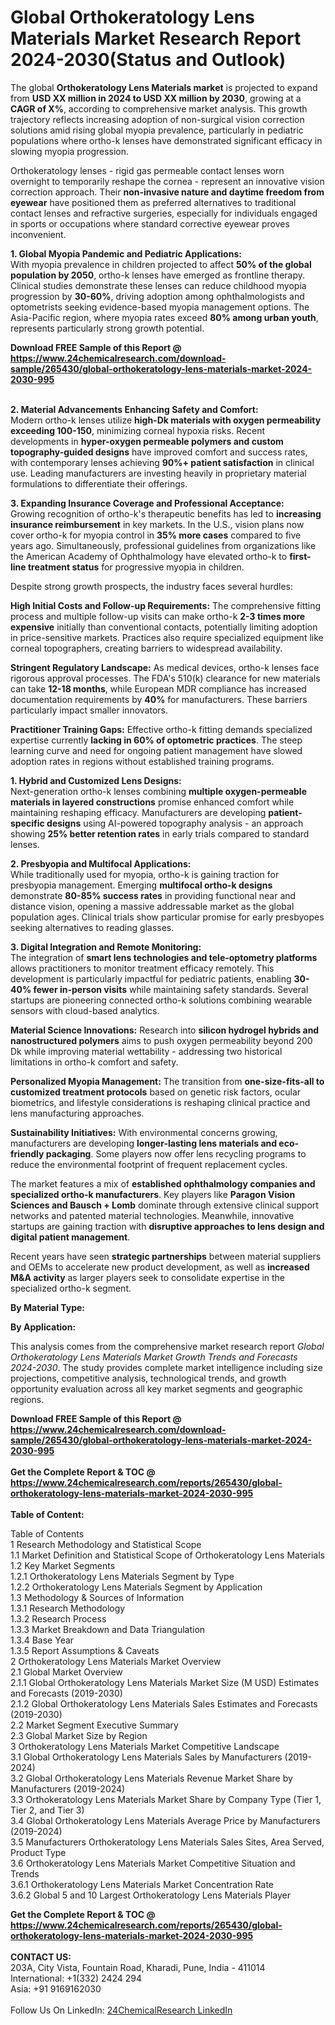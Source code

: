 <h1>Global Orthokeratology Lens Materials Market Research Report 2024-2030(Status and Outlook)</h1><p>The global <strong>Orthokeratology Lens Materials market</strong> is projected to expand from <strong>USD XX million in 2024 to USD XX million by 2030</strong>, growing at a <strong>CAGR of X%</strong>, according to comprehensive market analysis. This growth trajectory reflects increasing adoption of non-surgical vision correction solutions amid rising global myopia prevalence, particularly in pediatric populations where ortho-k lenses have demonstrated significant efficacy in slowing myopia progression.</p><p>Orthokeratology lenses - rigid gas permeable contact lenses worn overnight to temporarily reshape the cornea - represent an innovative vision correction approach. Their <strong>non-invasive nature and daytime freedom from eyewear</strong> have positioned them as preferred alternatives to traditional contact lenses and refractive surgeries, especially for individuals engaged in sports or occupations where standard corrective eyewear proves inconvenient.</p><p><strong>1. Global Myopia Pandemic and Pediatric Applications:</strong><br>
With myopia prevalence in children projected to affect <strong>50% of the global population by 2050</strong>, ortho-k lenses have emerged as frontline therapy. Clinical studies demonstrate these lenses can reduce childhood myopia progression by <strong>30-60%</strong>, driving adoption among ophthalmologists and optometrists seeking evidence-based myopia management options. The Asia-Pacific region, where myopia rates exceed <strong>80% among urban youth</strong>, represents particularly strong growth potential.</p><div><b>Download FREE Sample of this Report @ 
            <a href="https://www.24chemicalresearch.com/download-sample/265430/global-orthokeratology-lens-materials-market-2024-2030-995">
            https://www.24chemicalresearch.com/download-sample/265430/global-orthokeratology-lens-materials-market-2024-2030-995</a></b></div><br><p><strong>2. Material Advancements Enhancing Safety and Comfort:</strong><br>
Modern ortho-k lenses utilize <strong>high-Dk materials with oxygen permeability exceeding 100-150</strong>, minimizing corneal hypoxia risks. Recent developments in <strong>hyper-oxygen permeable polymers and custom topography-guided designs</strong> have improved comfort and success rates, with contemporary lenses achieving <strong>90%+ patient satisfaction</strong> in clinical use. Leading manufacturers are investing heavily in proprietary material formulations to differentiate their offerings.</p><p><strong>3. Expanding Insurance Coverage and Professional Acceptance:</strong><br>
Growing recognition of ortho-k's therapeutic benefits has led to <strong>increasing insurance reimbursement</strong> in key markets. In the U.S., vision plans now cover ortho-k for myopia control in <strong>35% more cases</strong> compared to five years ago. Simultaneously, professional guidelines from organizations like the American Academy of Ophthalmology have elevated ortho-k to <strong>first-line treatment status</strong> for progressive myopia in children.</p><p>Despite strong growth prospects, the industry faces several hurdles:</p><p><strong>High Initial Costs and Follow-up Requirements:</strong> The comprehensive fitting process and multiple follow-up visits can make ortho-k <strong>2-3 times more expensive</strong> initially than conventional contacts, potentially limiting adoption in price-sensitive markets. Practices also require specialized equipment like corneal topographers, creating barriers to widespread availability.</p><p><strong>Stringent Regulatory Landscape:</strong> As medical devices, ortho-k lenses face rigorous approval processes. The FDA's 510(k) clearance for new materials can take <strong>12-18 months</strong>, while European MDR compliance has increased documentation requirements by <strong>40%</strong> for manufacturers. These barriers particularly impact smaller innovators.</p><p><strong>Practitioner Training Gaps:</strong> Effective ortho-k fitting demands specialized expertise currently <strong>lacking in 60% of optometric practices</strong>. The steep learning curve and need for ongoing patient management have slowed adoption rates in regions without established training programs.</p><p><strong>1. Hybrid and Customized Lens Designs:</strong><br>
Next-generation ortho-k lenses combining <strong>multiple oxygen-permeable materials in layered constructions</strong> promise enhanced comfort while maintaining reshaping efficacy. Manufacturers are developing <strong>patient-specific designs</strong> using AI-powered topography analysis - an approach showing <strong>25% better retention rates</strong> in early trials compared to standard lenses.</p><p><strong>2. Presbyopia and Multifocal Applications:</strong><br>
While traditionally used for myopia, ortho-k is gaining traction for presbyopia management. Emerging <strong>multifocal ortho-k designs</strong> demonstrate <strong>80-85% success rates</strong> in providing functional near and distance vision, opening a massive addressable market as the global population ages. Clinical trials show particular promise for early presbyopes seeking alternatives to reading glasses.</p><p><strong>3. Digital Integration and Remote Monitoring:</strong><br>
The integration of <strong>smart lens technologies and tele-optometry platforms</strong> allows practitioners to monitor treatment efficacy remotely. This development is particularly impactful for pediatric patients, enabling <strong>30-40% fewer in-person visits</strong> while maintaining safety standards. Several startups are pioneering connected ortho-k solutions combining wearable sensors with cloud-based analytics.</p><p><strong>Material Science Innovations:</strong> Research into <strong>silicon hydrogel hybrids and nanostructured polymers</strong> aims to push oxygen permeability beyond 200 Dk while improving material wettability - addressing two historical limitations in ortho-k comfort and safety.</p><p><strong>Personalized Myopia Management:</strong> The transition from <strong>one-size-fits-all to customized treatment protocols</strong> based on genetic risk factors, ocular biometrics, and lifestyle considerations is reshaping clinical practice and lens manufacturing approaches.</p><p><strong>Sustainability Initiatives:</strong> With environmental concerns growing, manufacturers are developing <strong>longer-lasting lens materials and eco-friendly packaging</strong>. Some players now offer lens recycling programs to reduce the environmental footprint of frequent replacement cycles.</p><p>The market features a mix of <strong>established ophthalmology companies and specialized ortho-k manufacturers</strong>. Key players like <strong>Paragon Vision Sciences and Bausch + Lomb</strong> dominate through extensive clinical support networks and patented material technologies. Meanwhile, innovative startups are gaining traction with <strong>disruptive approaches to lens design and digital patient management</strong>.</p><p>Recent years have seen <strong>strategic partnerships</strong> between material suppliers and OEMs to accelerate new product development, as well as <strong>increased M&amp;A activity</strong> as larger players seek to consolidate expertise in the specialized ortho-k segment.</p><p><strong>By Material Type:</strong></p><p><strong>By Application:</strong></p><p>This analysis comes from the comprehensive market research report <em>Global Orthokeratology Lens Materials Market Growth Trends and Forecasts 2024-2030</em>. The study provides complete market intelligence including size projections, competitive analysis, technological trends, and growth opportunity evaluation across all key market segments and geographic regions.</p><div><b>Download FREE Sample of this Report @ 
            <a href="https://www.24chemicalresearch.com/download-sample/265430/global-orthokeratology-lens-materials-market-2024-2030-995">
            https://www.24chemicalresearch.com/download-sample/265430/global-orthokeratology-lens-materials-market-2024-2030-995</a></b></div><br><div><b>Get the Complete Report & TOC @ 
            <a href="https://www.24chemicalresearch.com/reports/265430/global-orthokeratology-lens-materials-market-2024-2030-995">
            https://www.24chemicalresearch.com/reports/265430/global-orthokeratology-lens-materials-market-2024-2030-995</a></b></div><br>
            <b>Table of Content:</b><p>Table of Contents<br />
1 Research Methodology and Statistical Scope<br />
1.1 Market Definition and Statistical Scope of Orthokeratology Lens Materials<br />
1.2 Key Market Segments<br />
1.2.1 Orthokeratology Lens Materials Segment by Type<br />
1.2.2 Orthokeratology Lens Materials Segment by Application<br />
1.3 Methodology & Sources of Information<br />
1.3.1 Research Methodology<br />
1.3.2 Research Process<br />
1.3.3 Market Breakdown and Data Triangulation<br />
1.3.4 Base Year<br />
1.3.5 Report Assumptions & Caveats<br />
2 Orthokeratology Lens Materials Market Overview<br />
2.1 Global Market Overview<br />
2.1.1 Global Orthokeratology Lens Materials Market Size (M USD) Estimates and Forecasts (2019-2030)<br />
2.1.2 Global Orthokeratology Lens Materials Sales Estimates and Forecasts (2019-2030)<br />
2.2 Market Segment Executive Summary<br />
2.3 Global Market Size by Region<br />
3 Orthokeratology Lens Materials Market Competitive Landscape<br />
3.1 Global Orthokeratology Lens Materials Sales by Manufacturers (2019-2024)<br />
3.2 Global Orthokeratology Lens Materials Revenue Market Share by Manufacturers (2019-2024)<br />
3.3 Orthokeratology Lens Materials Market Share by Company Type (Tier 1, Tier 2, and Tier 3)<br />
3.4 Global Orthokeratology Lens Materials Average Price by Manufacturers (2019-2024)<br />
3.5 Manufacturers Orthokeratology Lens Materials Sales Sites, Area Served, Product Type<br />
3.6 Orthokeratology Lens Materials Market Competitive Situation and Trends<br />
3.6.1 Orthokeratology Lens Materials Market Concentration Rate<br />
3.6.2 Global 5 and 10 Largest Orthokeratology Lens Materials Player</p><div><b>Get the Complete Report & TOC @ 
            <a href="https://www.24chemicalresearch.com/reports/265430/global-orthokeratology-lens-materials-market-2024-2030-995">
            https://www.24chemicalresearch.com/reports/265430/global-orthokeratology-lens-materials-market-2024-2030-995</a></b></div><br><b>CONTACT US:</b><br>
            203A, City Vista, Fountain Road, Kharadi, Pune, India - 411014<br>
            International: +1(332) 2424 294<br>
            Asia: +91 9169162030 <br><br>
            Follow Us On LinkedIn: <a href="https://www.linkedin.com/company/24chemicalresearch/">24ChemicalResearch LinkedIn</a>